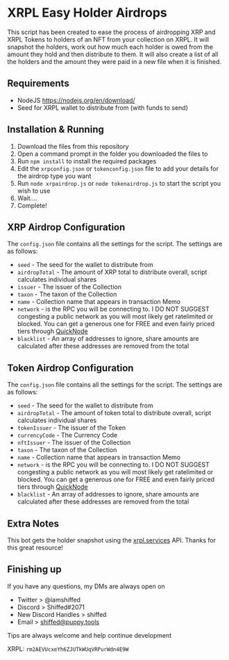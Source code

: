 # XRPL Easy Holder Airdrops
This script has been created to ease the process of airdropping XRP and XRPL Tokens to holders of an NFT from your collection on XRPL. It will snapshot the holders, work out how much each holder is owed from the amount they hold and then distribute to them. It will also create a list of all the holders and the amount they were paid in a new file when it is finished.

## Requirements
- NodeJS	https://nodejs.org/en/download/
- Seed for XRPL wallet to distribute from (with funds to send)

## Installation & Running
1. Download the files from this repository
2. Open a command prompt in the folder you downloaded the files to
3. Run `npm install` to install the required packages
4. Edit the `xrpconfig.json` or `tokenconfig.json` file to add your details for the airdrop type you want
5. Run `node xrpairdrop.js` or `node tokenairdrop.js` to start the script you wish to use
6. Wait....
7. Complete!

## XRP Airdrop Configuration
The `config.json` file contains all the settings for the script. The settings are as follows:
- `seed` - The seed for the wallet to distribute from
- `airdropTotal` - The amount of XRP total to distribute overall, script calculates individual shares
- `issuer` - The issuer of the Collection
- `taxon` - The taxon of the Collection
- `name` - Collection name that appears in transaction Memo
- `network` - is the RPC you will be connecting to. I DO NOT SUGGEST congesting a public network as you will most likely get ratelimited or blocked. You can get a generous one for FREE and even fairly priced tiers through [QuickNode](https://www.quicknode.com?tap_a=67226-09396e&tap_s=3536451-d11bb1&utm_source=affiliate&utm_campaign=generic&utm_content=affiliate_landing_page&utm_medium=generic)
- `blacklist` - An array of addresses to ignore, share amounts are calculated after these addresses are removed from the total

## Token Airdrop Configuration
The `config.json` file contains all the settings for the script. The settings are as follows:
- `seed` - The seed for the wallet to distribute from
- `airdropTotal` - The amount of token total to distribute overall, script calculates individual shares
- `tokenIssuer` - The issuer of the Token
- `currencyCode` - The Currency Code
- `nftIssuer` - The issuer of the Collection
- `taxon` - The taxon of the Collection
- `name` - Collection name that appears in transaction Memo
- `network` - is the RPC you will be connecting to. I DO NOT SUGGEST congesting a public network as you will most likely get ratelimited or blocked. You can get a generous one for FREE and even fairly priced tiers through [QuickNode](https://www.quicknode.com?tap_a=67226-09396e&tap_s=3536451-d11bb1&utm_source=affiliate&utm_campaign=generic&utm_content=affiliate_landing_page&utm_medium=generic)
- `blacklist` - An array of addresses to ignore, share amounts are calculated after these addresses are removed from the total

## Extra Notes
This bot gets the holder snapshot using the [xrpl.services](https://api.xrpldata.com/docs/static/index.html) API. Thanks for this great resource!

## Finishing up
If you have any questions, my DMs are always open on

- Twitter > @iamshiffed
- Discord > Shiffed#2071
- New Discord Handles > shiffed
- Email > shiffed@puppy.tools

Tips are always welcome and help continue development

XRPL: `rm2AEVUcxeYh6ZJUTkWUqVRPurWdn4E9W`
